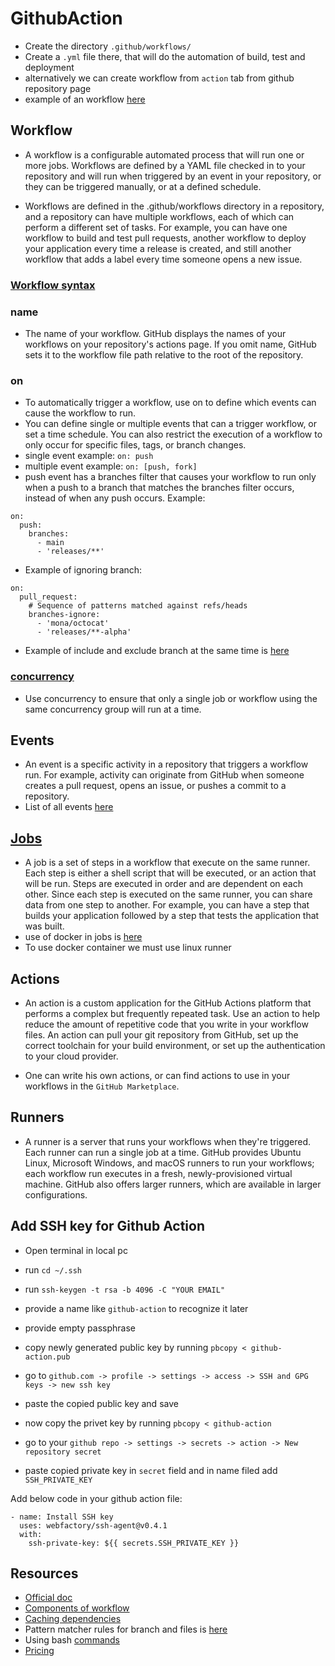 # GithubAction

- Create the directory `.github/workflows/`
- Create a `.yml` file there, that will do the automation of build, test and deployment
- alternatively we can create workflow from `action` tab from github repository page
- example of an workflow [here](https://github.com/Shayokh144/SurveyApp/blob/main/.github/workflows/ci_danger_auto_comment_in_PR.yml)


## Workflow
- A workflow is a configurable automated process that will run one or more jobs. Workflows are defined by a YAML file checked in to your repository and will run when triggered by an event in your repository, or they can be triggered manually, or at a defined schedule.

- Workflows are defined in the .github/workflows directory in a repository, and a repository can have multiple workflows, each of which can perform a different set of tasks. For example, you can have one workflow to build and test pull requests, another workflow to deploy your application every time a release is created, and still another workflow that adds a label every time someone opens a new issue.

### [Workflow syntax](https://docs.github.com/en/actions/using-workflows/workflow-syntax-for-github-actions#about-yaml-syntax-for-workflows)

### name
- The name of your workflow. GitHub displays the names of your workflows on your repository's actions page. If you omit name, GitHub sets it to the workflow file path relative to the root of the repository.

### on
- To automatically trigger a workflow, use on to define which events can cause the workflow to run.
- You can define single or multiple events that can a trigger workflow, or set a time schedule. You can also restrict the execution of a workflow to only occur for specific files, tags, or branch changes.
- single event example: `on: push`
- multiple event example: `on: [push, fork]`
- push event has a branches filter that causes your workflow to run only when a push to a branch that matches the branches filter occurs, instead of when any push occurs. Example:

```
on:
  push:
    branches:
      - main
      - 'releases/**'
```
- Example of ignoring branch:

```
on:
  pull_request:
    # Sequence of patterns matched against refs/heads
    branches-ignore:    
      - 'mona/octocat'
      - 'releases/**-alpha'

```
- Example of include and exclude branch at the same time is [here](https://docs.github.com/en/actions/using-workflows/workflow-syntax-for-github-actions#example-including-and-excluding-branches)

### [concurrency](https://docs.github.com/en/actions/using-workflows/workflow-syntax-for-github-actions#concurrency)
- Use concurrency to ensure that only a single job or workflow using the same concurrency group will run at a time.

## Events
- An event is a specific activity in a repository that triggers a workflow run. For example, activity can originate from GitHub when someone creates a pull request, opens an issue, or pushes a commit to a repository.
- List of all events [here](https://docs.github.com/en/actions/reference/events-that-trigger-workflows)


## [Jobs](https://docs.github.com/en/actions/using-workflows/workflow-syntax-for-github-actions#jobs)
- A job is a set of steps in a workflow that execute on the same runner. Each step is either a shell script that will be executed, or an action that will be run. Steps are executed in order and are dependent on each other. Since each step is executed on the same runner, you can share data from one step to another. For example, you can have a step that builds your application followed by a step that tests the application that was built.
- use of docker in jobs is [here](https://docs.github.com/en/actions/using-workflows/workflow-syntax-for-github-actions#jobsjob_idcontainer)
- To use docker container we must use linux runner

## Actions
- An action is a custom application for the GitHub Actions platform that performs a complex but frequently repeated task. Use an action to help reduce the amount of repetitive code that you write in your workflow files. An action can pull your git repository from GitHub, set up the correct toolchain for your build environment, or set up the authentication to your cloud provider.

- One can write his own actions, or can find actions to use in your workflows in the `GitHub Marketplace`.

## Runners
- A runner is a server that runs your workflows when they're triggered. Each runner can run a single job at a time. GitHub provides Ubuntu Linux, Microsoft Windows, and macOS runners to run your workflows; each workflow run executes in a fresh, newly-provisioned virtual machine. GitHub also offers larger runners, which are available in larger configurations.



## Add SSH key for Github Action

- Open terminal in local pc

- run `cd ~/.ssh`
- run `ssh-keygen -t rsa -b 4096 -C "YOUR EMAIL"`
- provide a name like `github-action` to recognize it later
- provide empty passphrase
- copy newly generated public key by running `pbcopy < github-action.pub`
- go to `github.com -> profile -> settings -> access -> SSH and GPG keys -> new ssh key`
- paste the copied public key and save
- now copy the privet key by running `pbcopy < github-action`
- go to your `github repo -> settings -> secrets -> action -> New repository secret`
- paste copied private key in `secret` field and in name filed add `SSH_PRIVATE_KEY`


Add below code in your github action file:

    - name: Install SSH key
      uses: webfactory/ssh-agent@v0.4.1
      with:
        ssh-private-key: ${{ secrets.SSH_PRIVATE_KEY }}


## Resources
- [Official doc](https://docs.github.com/en/actions/using-workflows)
- [Components of workflow](https://docs.github.com/en/actions/using-workflows/about-workflows#understanding-the-workflow-file)
- [Caching dependencies](https://docs.github.com/en/actions/using-workflows/caching-dependencies-to-speed-up-workflows)
- Pattern matcher rules for branch and files is [here](https://docs.github.com/en/actions/using-workflows/workflow-syntax-for-github-actions#patterns-to-match-branches-and-tags)
- Using bash [commands](https://docs.github.com/en/actions/using-workflows/workflow-commands-for-github-actions)
- [Pricing](https://github.com/pricing)